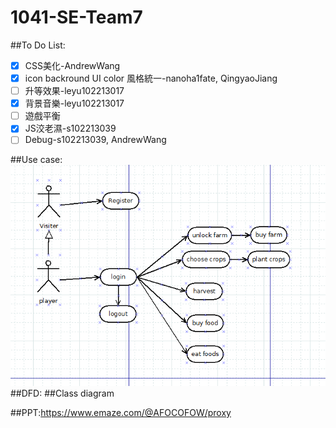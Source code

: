# 1041-SE-Team7

##To Do List:

- [x] CSS美化-AndrewWang
- [x] icon backround UI color 風格統一-nanoha1fate, QingyaoJiang
- [ ] 升等效果-leyu102213017
- [x] 背景音樂-leyu102213017
- [ ] 遊戲平衡
- [x] JS洨老濕-s102213039
- [ ] Debug-s102213039, AndrewWang

##Use case:
![GitHub Logo](https://github.com/NCNU-OpenSource/1041-SE-Team7/blob/master/schedule-report/final/use%20case.PNG)<br>
##DFD:
##Class diagram

##PPT:https://www.emaze.com/@AFOCOFOW/proxy
